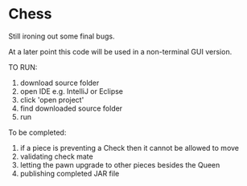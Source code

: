 # Chess
Still ironing out some final bugs.

At a later point this code will be used in a non-terminal GUI version.

TO RUN:
1. download source folder
2. open IDE e.g. IntelliJ or Eclipse
3. click 'open project'
4. find downloaded source folder
5. run

To be completed:
1. if a piece is preventing a Check then it cannot be allowed to move
2. validating check mate
3. letting the pawn upgrade to other pieces besides the Queen
4. publishing completed JAR file
